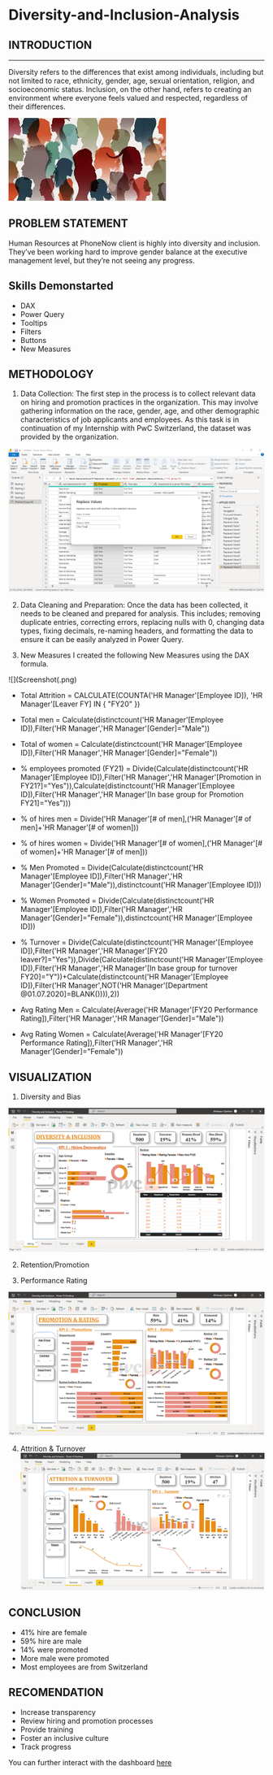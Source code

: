 # Diversity-and-Inclusion-Analysis


## INTRODUCTION
---

Diversity refers to the differences that exist among individuals, including but not limited to race, ethnicity, gender, age, sexual orientation, religion, and socioeconomic status. Inclusion, on the other hand, refers to creating an environment where everyone feels valued and respected, regardless of their differences.


![](Intro.jpg)

## PROBLEM STATEMENT

Human Resources at PhoneNow client is highly into diversity and inclusion. They’ve been working hard to improve gender balance at the executive management level, but they’re not seeing any progress.

## Skills Demonstarted

- DAX
- Power Query
- Tooltips
- Filters
- Buttons
- New Measures

## METHODOLOGY

1.  Data Collection: The first step in the process is to collect relevant data on hiring and promotion practices in the organization. This may involve gathering information on the race, gender, age, and other demographic characteristics of job applicants and employees. As this task is in continuation of my Internship with PwC Switzerland, the dataset was provided by the organization.

![](Screenshot.png)

2. Data Cleaning and Preparation: Once the data has been collected, it needs to be cleaned and prepared for analysis. This includes; removing duplicate entries, correcting errors, replacing nulls with 0, changing data types, fixing decimals, re-naming headers, and formatting the data to ensure it can be easily analyzed in Power Query.

3. New Measures I created the following New Measures using the DAX formula.

![](Screenshot(.png)

- Total  Attrition =  CALCULATE(COUNTA('HR Manager'[Employee ID]), 'HR Manager'[Leaver FY] IN { "FY20" })

- Total men =  Calculate(distinctcount('HR Manager'[Employee ID]),Filter('HR Manager','HR Manager'[Gender]="Male"))

- Total of women =  Calculate(distinctcount('HR Manager'[Employee ID]),Filter('HR Manager','HR Manager'[Gender]="Female"))

- % employees promoted (FY21) = Divide(Calculate(distinctcount('HR Manager'[Employee ID]),Filter('HR Manager','HR Manager'[Promotion in FY21?]="Yes")),Calculate(distinctcount('HR Manager'[Employee ID]),Filter('HR Manager','HR Manager'[In base group for Promotion FY21]="Yes")))

- % of hires men = Divide('HR Manager'[# of men],('HR Manager'[# of men]+'HR Manager'[# of women]))

- % of hires women =  Divide('HR Manager'[# of women],('HR Manager'[# of women]+'HR Manager'[# of men]))

- % Men Promoted = Divide(Calculate(distinctcount('HR Manager'[Employee ID]),Filter('HR Manager','HR Manager'[Gender]="Male")),distinctcount('HR Manager'[Employee ID]))

- % Women Promoted = Divide(Calculate(distinctcount('HR Manager'[Employee ID]),Filter('HR Manager','HR Manager'[Gender]="Female")),distinctcount('HR Manager'[Employee ID]))

- % Turnover = Divide(Calculate(distinctcount('HR Manager'[Employee ID]),Filter('HR Manager','HR Manager'[FY20 leaver?]="Yes")),Divide(Calculate(distinctcount('HR Manager'[Employee ID]),Filter('HR Manager','HR Manager'[In base group for turnover FY20]="Y"))+Calculate(distinctcount('HR Manager'[Employee ID]),Filter('HR Manager',NOT('HR Manager'[Department @01.07.2020]=BLANK()))),2))

- Avg Rating Men = Calculate(Average('HR Manager'[FY20 Performance Rating]),Filter('HR Manager','HR Manager'[Gender]="Male"))

- Avg Rating Women = Calculate(Average('HR Manager'[FY20 Performance Rating]),Filter('HR Manager','HR Manager'[Gender]="Female"))

## VISUALIZATION

1. Diversity and Bias

![](Screenshot9.png)

2. Retention/Promotion

3. Performance Rating

![](Screenshot8.png)

4. Attrition & Turnover
![](Screenshot().png)

## CONCLUSION


- 41% hire are female
- 59% hire are male
- 14% were promoted
- More male were promoted
- Most employees are from Switzerland

## RECOMENDATION


- Increase transparency
- Review hiring and promotion processes
- Provide training
- Foster an inclusive culture
- Track progress

You can further interact with the dashboard [here](https://app.powerbi.com/groups/me/reports/019f95fd-9207-40f1-9143-ef57e1731636/ReportSectionda4f35a7627944a057aa)
